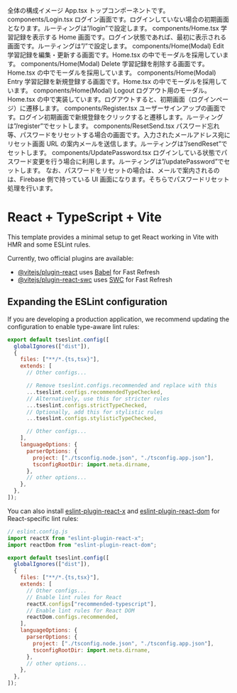 全体の構成イメージ
App.tsx
トップコンポーネントです。
components/Login.tsx
ログイン画面です。ログインしていない場合の初期画面となります。ルーティングは”/login”で設定します。
components/Home.tsx
学習記録を表示する Home 画面です。ログイン状態であれば、最初に表示される画面です。ルーティングは”/”で設定します。
components/Home(Modal) Edit
学習記録を編集・更新する画面です。Home.tsx の中でモーダルを採用しています。
components/Home(Modal) Delete
学習記録を削除する画面です。Home.tsx の中でモーダルを採用しています。
components/Home(Modal) Entry
学習記録を新規登録する画面です。Home.tsx の中でモーダルを採用しています。
components/Home(Modal) Logout
ログアウト用のモーダル。Home.tsx の中で実装しています。ログアウトすると、初期画面（ログインページ）に遷移します。
components/Register.tsx
ユーザーサインアップの画面です。ログイン初期画面で新規登録をクリックすると遷移します。ルーティングは”/register”でセットします。
components/ResetSend.tsx
パスワード忘れ等、パスワードをリセットする場合の画面です。入力されたメールアドレス宛にリセット画面 URL の案内メールを送信します。ルーティングは”/sendReset”でセットします。
components/UpdatePassword.tsx
ログインしている状態でパスワード変更を行う場合に利用します。ルーティングは”/updatePassword”でセットします。
なお、パスワードをリセットの場合は、メールで案内されるのは、Firebase 側で持っている UI 画面になります。そちらでパスワードリセット処理を行います。

# React + TypeScript + Vite

This template provides a minimal setup to get React working in Vite with HMR and some ESLint rules.

Currently, two official plugins are available:

- [@vitejs/plugin-react](https://github.com/vitejs/vite-plugin-react/blob/main/packages/plugin-react) uses [Babel](https://babeljs.io/) for Fast Refresh
- [@vitejs/plugin-react-swc](https://github.com/vitejs/vite-plugin-react/blob/main/packages/plugin-react-swc) uses [SWC](https://swc.rs/) for Fast Refresh

## Expanding the ESLint configuration

If you are developing a production application, we recommend updating the configuration to enable type-aware lint rules:

```js
export default tseslint.config([
  globalIgnores(["dist"]),
  {
    files: ["**/*.{ts,tsx}"],
    extends: [
      // Other configs...

      // Remove tseslint.configs.recommended and replace with this
      ...tseslint.configs.recommendedTypeChecked,
      // Alternatively, use this for stricter rules
      ...tseslint.configs.strictTypeChecked,
      // Optionally, add this for stylistic rules
      ...tseslint.configs.stylisticTypeChecked,

      // Other configs...
    ],
    languageOptions: {
      parserOptions: {
        project: ["./tsconfig.node.json", "./tsconfig.app.json"],
        tsconfigRootDir: import.meta.dirname,
      },
      // other options...
    },
  },
]);
```

You can also install [eslint-plugin-react-x](https://github.com/Rel1cx/eslint-react/tree/main/packages/plugins/eslint-plugin-react-x) and [eslint-plugin-react-dom](https://github.com/Rel1cx/eslint-react/tree/main/packages/plugins/eslint-plugin-react-dom) for React-specific lint rules:

```js
// eslint.config.js
import reactX from "eslint-plugin-react-x";
import reactDom from "eslint-plugin-react-dom";

export default tseslint.config([
  globalIgnores(["dist"]),
  {
    files: ["**/*.{ts,tsx}"],
    extends: [
      // Other configs...
      // Enable lint rules for React
      reactX.configs["recommended-typescript"],
      // Enable lint rules for React DOM
      reactDom.configs.recommended,
    ],
    languageOptions: {
      parserOptions: {
        project: ["./tsconfig.node.json", "./tsconfig.app.json"],
        tsconfigRootDir: import.meta.dirname,
      },
      // other options...
    },
  },
]);
```
